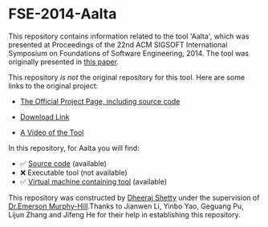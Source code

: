 # FSE-2014-Aalta
This repository contains information related to the tool 'Aalta', which was presented at Proceedings of the 22nd ACM SIGSOFT International Symposium on Foundations of Software Engineering, 2014. The tool was originally presented in [this paper](http://dl.acm.org/citation.cfm?id=2661669).

This repository _is not_ the original repository for this tool. Here are some links to the original project:

* [The Official Project Page, including source code](http://lab205.org/aalta/)

* [Download Link](http://lab205.org/aalta/data/Aalta_v2.0.zip)

* [A Video of the Tool](http://lab205.org/aalta/data/aalta.mpg)

In this repository, for Aalta you will find:

* :white_check_mark: [Source code](https://github.com/SoftwareEngineeringToolDemos/FSE-2014-Aalta/tree/master/) (available)
* :x: Executable tool (not available)
* :white_check_mark: [Virtual machine containing tool](http://go.ncsu.edu/SE-tool-VMs) (available)

This repository was constructed by [Dheeraj Shetty](https://github.com/DheerajSShetty) under the supervision of [Dr.Emerson Murphy-Hill](https://github.com/CaptainEmerson).Thanks to Jianwen Li, Yinbo Yao, Geguang Pu, Lijun Zhang and Jifeng He for their help in establishing this repository.
